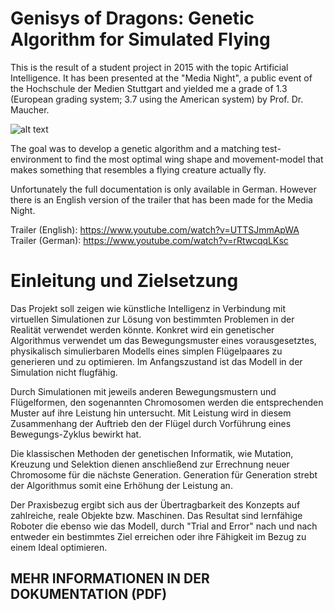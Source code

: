 # Genisys of Dragons: Genetic Algorithm for Simulated Flying

This is the result of a student project in 2015 with the topic Artificial Intelligence.
It has been presented at the "Media Night", a public event of the Hochschule der Medien Stuttgart and yielded me a grade of 1.3 (European grading system; 3.7 using the American system) by Prof. Dr. Maucher.

![alt text](LINK)

The goal was to develop a genetic algorithm and a matching test-environment to find the most optimal wing shape and movement-model that makes something that resembles a flying creature actually fly.

Unfortunately the full documentation is only available in German.
However there is an English version of the trailer that has been made for the Media Night.

Trailer (English): https://www.youtube.com/watch?v=UTTSJmmApWA
Trailer (German): https://www.youtube.com/watch?v=rRtwcqqLKsc



# Einleitung und Zielsetzung

Das Projekt soll zeigen wie künstliche Intelligenz in Verbindung mit virtuellen Simulationen zur Lösung von bestimmten Problemen in der Realität verwendet werden könnte. Konkret wird ein genetischer Algorithmus verwendet um das Bewegungsmuster eines vorausgesetztes, physikalisch simulierbaren Modells eines simplen Flügelpaares zu generieren und zu optimieren. Im Anfangszustand ist das Modell in der Simulation nicht flugfähig. 
 
Durch Simulationen mit jeweils anderen Bewegungsmustern und Flügelformen, den sogenannten Chromosomen werden die entsprechenden Muster auf ihre Leistung hin untersucht. Mit Leistung wird in diesem Zusammenhang der Auftrieb den der Flügel durch Vorführung eines Bewegungs-Zyklus bewirkt hat. 
 
Die klassischen Methoden der genetischen Informatik, wie Mutation, Kreuzung und Selektion dienen anschließend zur Errechnung neuer Chromosome für die nächste Generation. Generation für Generation strebt der Algorithmus somit eine Erhöhung der Leistung an. 
 
Der Praxisbezug ergibt sich aus der Übertragbarkeit des Konzepts auf zahlreiche, reale Objekte bzw. Maschinen. Das Resultat sind lernfähige Roboter die ebenso wie das Modell, durch "Trial and Error" nach und nach entweder ein bestimmtes Ziel erreichen oder ihre Fähigkeit im Bezug zu einem Ideal optimieren. 


## MEHR INFORMATIONEN IN DER DOKUMENTATION (PDF)